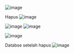 ![image](https://github.com/user-attachments/assets/7028cf37-4b6d-43a9-9308-9442e5c3f232)

Hapus
![image](https://github.com/user-attachments/assets/bf1df299-27ab-4f9d-b6d1-29d6c5636b62)


![image](https://github.com/user-attachments/assets/ed2ddf9f-4403-4102-baae-3959ba1d0db4)
![image](https://github.com/user-attachments/assets/eedc70e8-0a98-495b-9643-b5ccf972747d)


![image](https://github.com/user-attachments/assets/332bbf53-12a6-49b2-b32f-e7341962423a)

Databse setelah hapus
![image](https://github.com/user-attachments/assets/8e233ef6-ccf9-4d27-87bf-a60700c3aeb2)
